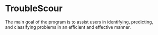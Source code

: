 # TroubleScour
The main goal of the program is to assist users in identifying, predicting, and classifying problems in an efficient and effective manner.
